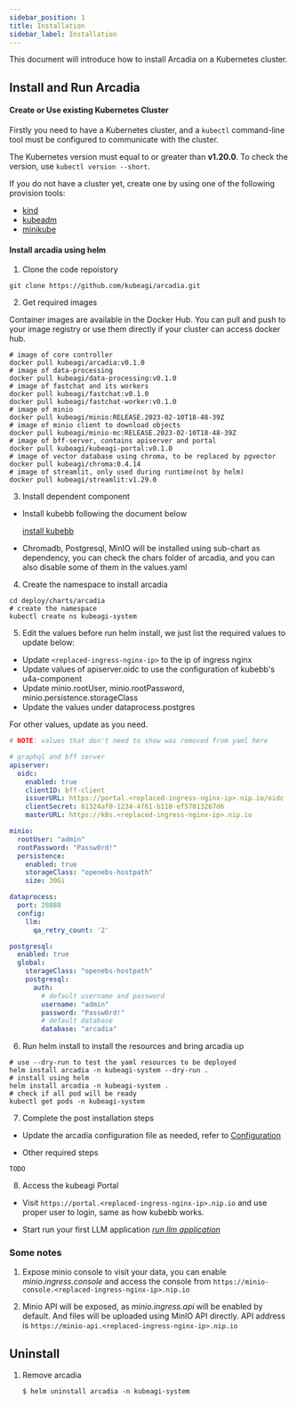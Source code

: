 ```yaml
---
sidebar_position: 1
title: Installation
sidebar_label: Installation
---
```

This document will introduce how to install Arcadia on a Kubernetes cluster.

## Install and Run Arcadia

#### Create or Use existing Kubernetes Cluster

Firstly you need to have a Kubernetes cluster, and a `kubectl` command-line tool must be configured to communicate with the cluster.

The Kubernetes version must equal to or greater than **v1.20.0**. To check the version, use `kubectl version --short`.

If you do not have a cluster yet, create one by using one of the following provision tools:

* [kind](https://kind.sigs.k8s.io/docs/)
* [kubeadm](https://kubernetes.io/docs/admin/kubeadm/)
* [minikube](https://minikube.sigs.k8s.io/)

#### Install arcadia using helm
1. Clone the code repoistory
```shell
git clone https://github.com/kubeagi/arcadia.git
``` 

2. Get required images

Container images are available in the Docker Hub. You can pull and push to your image registry or use them directly if your cluster can access docker hub.
```
# image of core controller
docker pull kubeagi/arcadia:v0.1.0
# image of data-processing
docker pull kubeagi/data-processing:v0.1.0
# image of fastchat and its workers
docker pull kubeagi/fastchat:v0.1.0
docker pull kubeagi/fastchat-worker:v0.1.0
# image of minio
docker pull kubeagi/minio:RELEASE.2023-02-10T18-48-39Z
# image of minio client to download objects
docker pull kubeagi/minio-mc:RELEASE.2023-02-10T18-48-39Z
# image of bff-server, contains apiserver and portal
docker pull kubeagi/kubeagi-portal:v0.1.0
# image of vector database using chroma, to be replaced by pgvector
docker pull kubeagi/chroma:0.4.14
# image of streamlit, only used during runtime(not by helm)
docker pull kubeagi/streamlit:v1.29.0

```
3. Install dependent component

* Install kubebb following the document below

  [install kubebb](http://kubebb.k8s.com.cn/docs/quick-start/quick-install)

* Chromadb, Postgresql, MinIO will be installed using sub-chart as dependency, you can check the chars folder of arcadia, and you can also disable some of them in the values.yaml

4. Create the namespace to install arcadia
```shell
cd deploy/charts/arcadia
# create the namespace
kubectl create ns kubeagi-system
```

5. Edit the values before run helm install, we just list the required values to update below:

* Update ```<replaced-ingress-nginx-ip>``` to the ip of ingress nginx
* Update values of apiserver.oidc to use the configuration of kubebb's u4a-component
* Update minio.rootUser, minio.rootPassword, minio.persistence.storageClass
* Update the values under dataprocess.postgres

For other values, update as you need.

```yaml
# NOTE: values that don't need to show was removed from yaml here

# graphql and bff server
apiserver:
  oidc:
    enabled: true
    clientID: bff-client
    issuerURL: https://portal.<replaced-ingress-nginx-ip>.nip.io/oidc
    clientSecret: 61324af0-1234-4f61-b110-ef57013267d6
    masterURL: https://k8s.<replaced-ingress-nginx-ip>.nip.io

minio:
  rootUser: "admin"
  rootPassword: "Passw0rd!"
  persistence:
    enabled: true
    storageClass: "openebs-hostpath"
    size: 30Gi

dataprocess:
  port: 28888
  config:
    llm:
      qa_retry_count: '2'

postgresql:
  enabled: true
  global:
    storageClass: "openebs-hostpath"
    postgresql:
      auth:
        # default username and password
        username: "admin"
        password: "Passw0rd!"
        # default database
        database: "arcadia"
```

6. Run helm install to install the resources and bring arcadia up

```shell
# use --dry-run to test the yaml resources to be deployed
helm install arcadia -n kubeagi-system --dry-run .
# install using helm
helm install arcadia -n kubeagi-system .
# check if all pod will be ready
kubectl get pods -n kubeagi-system
```

7. Complete the post installation steps

* Update the arcadia configuration file as needed, refer to [Configuration](../Configuration/arcadia-config-file.md)

* Other required steps
```
TODO
``` 

8. Access the kubeagi Portal

* Visit ```https://portal.<replaced-ingress-nginx-ip>.nip.io``` and use proper user to login, same as how kubebb works.

* Start run your first LLM application *[run llm application](./run-llm-app-using-streamlit.md)*


### Some notes
1. Expose minio console to visit your data, you can enable *minio.ingress.console* and access the console from ```https://minio-console.<replaced-ingress-nginx-ip>.nip.io```

2. Minio API will be exposed, as *minio.ingress.api* will be enabled by default. And files will be uploaded using MinIO API directly. API address is ```https://minio-api.<replaced-ingress-nginx-ip>.nip.io```

## Uninstall

1. Remove arcadia

   ```
   $ helm uninstall arcadia -n kubeagi-system 
   ```
